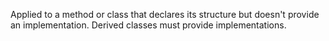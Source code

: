 Applied to a method or class that declares its structure but doesn't provide an implementation. Derived classes must provide implementations.